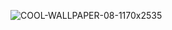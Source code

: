 ![COOL-WALLPAPER-08-1170x2535](https://user-images.githubusercontent.com/74225734/213843740-c8a93122-6e8a-43a5-b8ca-bbc19a68ae27.jpg)
